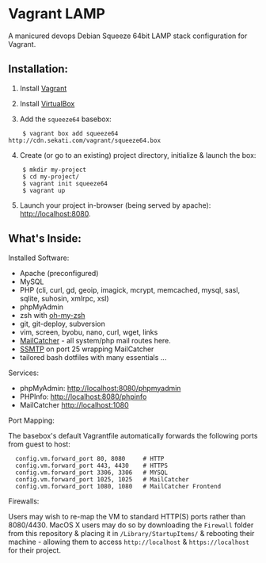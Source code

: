 Vagrant LAMP
============

A manicured devops Debian Squeeze 64bit LAMP stack configuration for Vagrant.

Installation:
-------------

1. Install [Vagrant](http://downloads.vagrantup.com/)

2. Install [VirtualBox](https://www.virtualbox.org/wiki/Downloads)

3. Add the `squeeze64` basebox:

```
    $ vagrant box add squeeze64 http://cdn.sekati.com/vagrant/squeeze64.box
```

4. Create (or go to an existing) project directory, initialize & launch the box:

```
    $ mkdir my-project
    $ cd my-project/
    $ vagrant init squeeze64
    $ vagrant up
```

5. Launch your project in-browser (being served by apache): [http://localhost:8080](http://localhost:8080).


What's Inside:
--------------

Installed Software:

* Apache (preconfigured)
* MySQL
* PHP (cli, curl, gd, geoip, imagick, mcrypt, memcached, mysql, sasl, sqlite, suhosin, xmlrpc, xsl)
* phpMyAdmin
* zsh with [oh-my-zsh](https://github.com/robbyrussell/oh-my-zsh)
* git, git-deploy, subversion
* vim, screen, byobu, nano, curl, wget, links
* [MailCatcher](http://mailcatcher.me/) - all system/php mail routes here.
* [SSMTP](http://packages.debian.org/squeeze/ssmtp) on port 25 wrapping MailCatcher
* tailored bash dotfiles with many essentials ...


Services:

* phpMyAdmin: [http://localhost:8080/phpmyadmin](http://localhost:8080/phpmyadmin)
* PHPInfo: [http://localhost:8080/phpinfo](http://localhost:8080/phpinfo)
* MailCatcher [http://localhost:1080](http://localhost:1080)


Port Mapping:

The basebox's default Vagrantfile automatically forwards the following ports from guest to host:

```
  config.vm.forward_port 80, 8080     # HTTP
  config.vm.forward_port 443, 4430    # HTTPS
  config.vm.forward_port 3306, 3306   # MYSQL
  config.vm.forward_port 1025, 1025   # MailCatcher
  config.vm.forward_port 1080, 1080   # MailCatcher Frontend
  ```

Firewalls:

Users may wish to re-map the VM to standard HTTP(S) ports rather than 8080/4430. MacOS X users may
do so by downloading the `Firewall` folder from this repository & placing it in `/Library/StartupItems/`
& rebooting their machine - allowing them to access `http://localhost` & `https://localhost` for their
project.